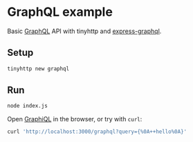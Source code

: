 # GraphQL example

Basic [GraphQL](https://graphql.org) API with tinyhttp and [express-graphql](https://github.com/graphql/express-graphql).

## Setup

```sh
tinyhttp new graphql
```

## Run

```sh
node index.js
```

Open [GraphiQL](http://localhost:3000/graphql) in the browser, or try with `curl`:

```sh
curl 'http://localhost:3000/graphql?query={%0A++hello%0A}'
```
